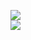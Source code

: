 [![](https://img.shields.io/badge/Made%20With-Github%20Spray-lightgrey.svg?style=for-the-badge&logo=github)](https://github.com/Annihil/github-spray#2691)  
[![](https://i.imgur.com/2DrTn0Z.gif)](https://github.com/Annihil/github-spray)